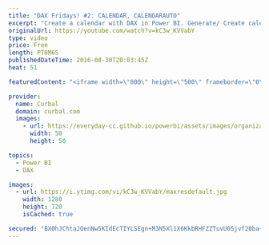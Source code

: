 ```yaml
---
title: "DAX Fridays! #2: CALENDAR, CALENDARAUTO"
excerpt: "Create a calendar with DAX in Power BI. Generate/ Create calendars in DAX using CALENDAR() and/or CALENDARAUTO().  Video keynotes: 01:02 Calendarauto function 03:02 Calendar function  Link to Power BI file and Curbal Glossary: https://curbal.com/blog/create-power-bi-custom-calendars  PREVIOUS VIDEO:"
originalUrl: https://youtube.com/watch?v=kC3w_KVVabY
type: video
price: Free
length: PT8M6S
publishedDateTime: 2016-08-30T20:03:45Z
heat: 51

featuredContent: "<iframe width=\"800\" height=\"500\" frameborder=\"0\" src=\"https://www.youtube.com/embed/kC3w_KVVabY\" allow=\"accelerometer; autoplay; encrypted-media; gyroscope; picture-in-picture\" allowfullscreen></iframe>"

provider:
  name: Curbal
  domain: curbal.com
  images:
    - url: https://everyday-cc.github.io/powerbi/assets/images/organizations/curbal.com-50x50.jpg
      width: 50
      height: 50

topics:
  - Power BI
  - DAX

images:
  - url: https://i.ytimg.com/vi/kC3w_KVVabY/maxresdefault.jpg
    width: 1280
    height: 720
    isCached: true

secured: "BX0hJChtaJOenNw5KIdEcTIYLSEgn+M3N5Xl1X6KkbRHFZZTuvU05jvf20ba+jIEJOooeidMhW9W5PIGnlYsWAvabR7JNbg3mv7EdtnnGegDrIscdc38DdDohnu7iHPIoL7ZKAFY40V27mOWFTHb/ol99+UF3GAxblCnwXy5h77pCcSkjenu2AsqIeEktFQUfv2ea9BYRM6/Efopx1/eJ+aq/Jri2n0w8X1H9hfbz+gJdM+Lg68II+Ig8ZRxULguOzO3SLVy87LGqIISxWCDCO8R51lcQQSgqyFLXkwnv/c/KM7UjJUa8VB14f9UOT8SCUQnB+ipW0worAuyHperxbWSc6dU/fCYNDu32PBOoBZLO7ciRwuLz4+qU0k6fsEFSzWNIRRMuDX77Oo1ZhBa0cXTFVNJpEYmiGF/i/ai1o8=;6/gEP0n3m1U9UXahIxtfYA=="
---
```


